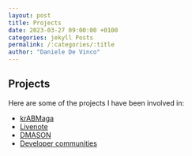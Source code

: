 ```yaml
---
layout: post
title: Projects
date: 2023-03-27 09:00:00 +0100
categories: jekyll Posts
permalink: /:categories/:title
author: "Daniele De Vinco"
---
```


## Projects  

Here are some of the projects I have been involved in:

- [krABMaga](https://krabmaga.github.io/)
- [Livenote](https://github.com/isislab-unisa/livenote-plus-plus)
- [DMASON](https://github.com/eclab/mason/tree/master/contrib/distributed)
- [Developer communities](https://github.com/ddevin96/DevCommunities)
